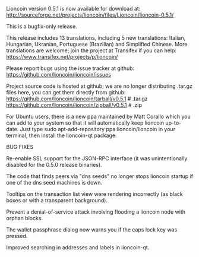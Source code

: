 Lioncoin version 0.5.1 is now available for download at:
http://sourceforge.net/projects/lioncoin/files/Lioncoin/lioncoin-0.5.1/

This is a bugfix-only release.

This release includes 13 translations, including 5 new translations:
Italian, Hungarian, Ukranian, Portuguese (Brazilian) and Simplified Chinese.
More translations are welcome; join the project at Transifex if you can help:
https://www.transifex.net/projects/p/lioncoin/

Please report bugs using the issue tracker at github:
https://github.com/lioncoin/lioncoin/issues

Project source code is hosted at github; we are no longer
distributing .tar.gz files here, you can get them
directly from github:
https://github.com/lioncoin/lioncoin/tarball/v0.5.1  # .tar.gz
https://github.com/lioncoin/lioncoin/zipball/v0.5.1  # .zip

For Ubuntu users, there is a new ppa maintained by Matt Corallo which
you can add to your system so that it will automatically keep
lioncoin up-to-date.  Just type
sudo apt-add-repository ppa:lioncoin/lioncoin
in your terminal, then install the lioncoin-qt package.


BUG FIXES

Re-enable SSL support for the JSON-RPC interface (it was unintentionally
disabled for the 0.5.0 release binaries).

The code that finds peers via "dns seeds" no longer stops lioncoin startup
if one of the dns seed machines is down.

Tooltips on the transaction list view were rendering incorrectly (as black boxes
or with a transparent background).

Prevent a denial-of-service attack involving flooding a lioncoin node with
orphan blocks.

The wallet passphrase dialog now warns you if the caps lock key was pressed.

Improved searching in addresses and labels in lioncoin-qt.
